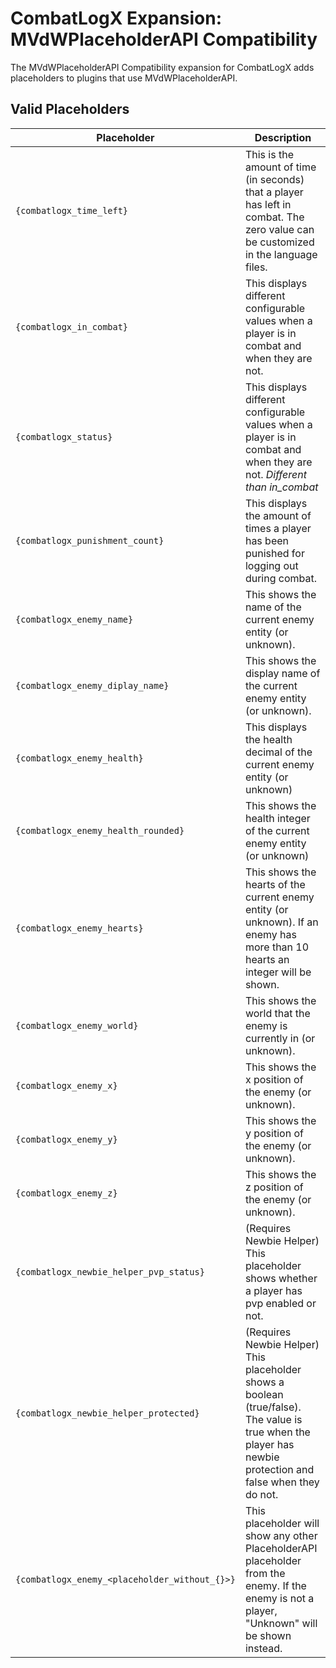 # CombatLogX Expansion: MVdWPlaceholderAPI Compatibility
The MVdWPlaceholderAPI Compatibility expansion for CombatLogX adds placeholders to plugins that use MVdWPlaceholderAPI.

## Valid Placeholders
| Placeholder | Description |
| ----------- | ----------- |
| `{combatlogx_time_left}` | This is the amount of time (in seconds) that a player has left in combat. The zero value can be customized in the language files. |
| `{combatlogx_in_combat}` | This displays different configurable values when a player is in combat and when they are not. |
| `{combatlogx_status}` | This displays different configurable values when a player is in combat and when they are not. *Different than in_combat* |
| `{combatlogx_punishment_count}` | This displays the amount of times a player has been punished for logging out during combat. |
| `{combatlogx_enemy_name}` | This shows the name of the current enemy entity (or unknown). |
| `{combatlogx_enemy_diplay_name}` | This shows the display name of the current enemy entity (or unknown). |
| `{combatlogx_enemy_health}` | This displays the health decimal of the current enemy entity (or unknown) |
| `{combatlogx_enemy_health_rounded}` | This shows the health integer of the current enemy entity (or unknown) |
| `{combatlogx_enemy_hearts}` | This shows the hearts of the current enemy entity (or unknown). If an enemy has more than 10 hearts an integer will be shown. |
| `{combatlogx_enemy_world}` | This shows the world that the enemy is currently in (or unknown). |
| `{combatlogx_enemy_x}` | This shows the x position of the enemy (or unknown). |
| `{combatlogx_enemy_y}` | This shows the y position of the enemy (or unknown). |
| `{combatlogx_enemy_z}` | This shows the z position of the enemy (or unknown). |
| `{combatlogx_newbie_helper_pvp_status}` | (Requires Newbie Helper) This placeholder shows whether a player has pvp enabled or not. |
| `{combatlogx_newbie_helper_protected}` | (Requires Newbie Helper) This placeholder shows a boolean (true/false). The value is true when the player has newbie protection and false when they do not. |
| `{combatlogx_enemy_<placeholder_without_{}>}` | This placeholder will show any other PlaceholderAPI placeholder from the enemy. If the enemy is not a player, "Unknown" will be shown instead. |
